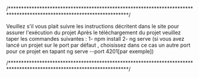 /**********************************************************************************************************************/

Veuillez s'il vous plait suivre les instructions décritent dans le site pour assurer l'exécution du projet 
Après le téléchargement du projet veuillez taper les commandes suivantes :
1- npm install 
2- ng serve (si vous avez lancé un projet sur le port par défaut , choisissez dans ce cas un autre port pour ce projet en tapant ng serve --port 4201[par exemple])

/**********************************************************************************************************************/
